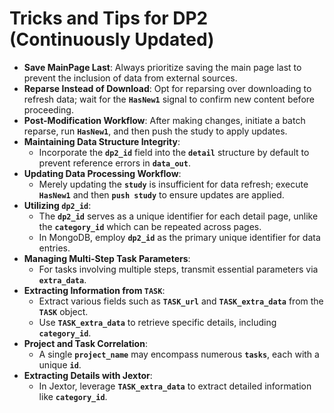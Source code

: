 # Tricks and Tips for DP2 (Continuously Updated)



- **Save MainPage Last**: Always prioritize saving the main page last to prevent the inclusion of data from external sources.
- **Reparse Instead of Download**: Opt for reparsing over downloading to refresh data; wait for the **`HasNew1`** signal to confirm new content before proceeding.
- **Post-Modification Workflow**: After making changes, initiate a batch reparse, run **`HasNew1`**, and then push the study to apply updates.
- **Maintaining Data Structure Integrity**:
  - Incorporate the **`dp2_id`** field into the **`detail`** structure by default to prevent reference errors in **`data_out`**.
- **Updating Data Processing Workflow**:
  - Merely updating the **`study`** is insufficient for data refresh; execute **`HasNew1`** and then **`push study`** to ensure updates are applied.
- **Utilizing `dp2_id`**:
  - The **`dp2_id`** serves as a unique identifier for each detail page, unlike the **`category_id`** which can be repeated across pages.
  - In MongoDB, employ **`dp2_id`** as the primary unique identifier for data entries.
- **Managing Multi-Step Task Parameters**:
  - For tasks involving multiple steps, transmit essential parameters via **`extra_data`**.
- **Extracting Information from `TASK`**:
  - Extract various fields such as **`TASK_url`** and **`TASK_extra_data`** from the **`TASK`** object.
  - Use **`TASK_extra_data`** to retrieve specific details, including **`category_id`**.
- **Project and Task Correlation**:
  - A single **`project_name`** may encompass numerous **`tasks`**, each with a unique **`id`**.
- **Extracting Details with Jextor**:
  - In Jextor, leverage **`TASK_extra_data`** to extract detailed information like **`category_id`**.

